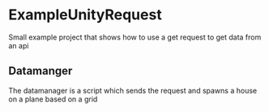 # ExampleUnityRequest
Small example project that shows how to use a get request to get data from an api

## Datamanger
The datamanager is a script which sends the request and spawns a house on a plane based on a grid
